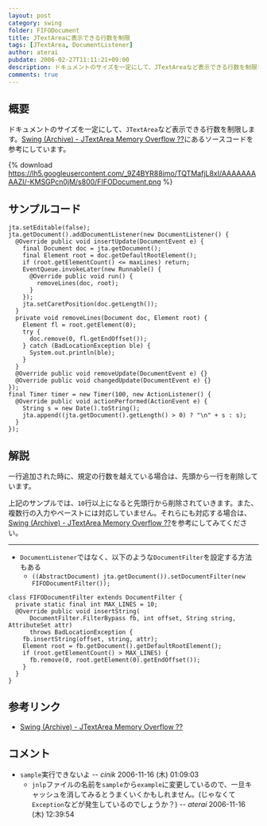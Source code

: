 ```yaml
---
layout: post
category: swing
folder: FIFODocument
title: JTextAreaに表示できる行数を制限
tags: [JTextArea, DocumentListener]
author: aterai
pubdate: 2006-02-27T11:11:21+09:00
description: ドキュメントのサイズを一定にして、JTextAreaなど表示できる行数を制限します。
comments: true
---
```

## 概要
ドキュメントのサイズを一定にして、`JTextArea`など表示できる行数を制限します。[Swing (Archive) - JTextArea Memory Overflow ??](https://community.oracle.com/thread/1479784)にあるソースコードを参考にしています。

{% download https://lh5.googleusercontent.com/_9Z4BYR88imo/TQTMafjL8xI/AAAAAAAAAZI/-KMSGPcn0jM/s800/FIFODocument.png %}

## サンプルコード
<pre class="prettyprint"><code>jta.setEditable(false);
jta.getDocument().addDocumentListener(new DocumentListener() {
  @Override public void insertUpdate(DocumentEvent e) {
    final Document doc = jta.getDocument();
    final Element root = doc.getDefaultRootElement();
    if (root.getElementCount() &lt;= maxLines) return;
    EventQueue.invokeLater(new Runnable() {
      @Override public void run() {
        removeLines(doc, root);
      }
    });
    jta.setCaretPosition(doc.getLength());
  }
  private void removeLines(Document doc, Element root) {
    Element fl = root.getElement(0);
    try {
      doc.remove(0, fl.getEndOffset());
    } catch (BadLocationException ble) {
      System.out.println(ble);
    }
  }
  @Override public void removeUpdate(DocumentEvent e) {}
  @Override public void changedUpdate(DocumentEvent e) {}
});
final Timer timer = new Timer(100, new ActionListener() {
  @Override public void actionPerformed(ActionEvent e) {
    String s = new Date().toString();
    jta.append((jta.getDocument().getLength() &gt; 0) ? "\n" + s : s);
  }
});
</code></pre>

## 解説
一行追加された時に、規定の行数を越えている場合は、先頭から一行を削除しています。

上記のサンプルでは、`10`行以上になると先頭行から削除されていきます。また、複数行の入力やペーストには対応していません。それらにも対応する場合は、[Swing (Archive) - JTextArea Memory Overflow ??](https://community.oracle.com/thread/1479784)を参考にしてみてください。

- - - -
- `DocumentListener`ではなく、以下のような`DocumentFilter`を設定する方法もある
    - `((AbstractDocument) jta.getDocument()).setDocumentFilter(new FIFODocumentFilter());`

<!-- dummy comment line for breaking list -->

<pre class="prettyprint"><code>class FIFODocumentFilter extends DocumentFilter {
  private static final int MAX_LINES = 10;
  @Override public void insertString(
      DocumentFilter.FilterBypass fb, int offset, String string, AttributeSet attr)
      throws BadLocationException {
    fb.insertString(offset, string, attr);
    Element root = fb.getDocument().getDefaultRootElement();
    if (root.getElementCount() &gt; MAX_LINES) {
      fb.remove(0, root.getElement(0).getEndOffset());
    }
  }
}
</code></pre>

## 参考リンク
- [Swing (Archive) - JTextArea Memory Overflow ??](https://community.oracle.com/thread/1479784)

<!-- dummy comment line for breaking list -->

## コメント
- `sample`実行できないよ -- *cinik* 2006-11-16 (木) 01:09:03
    - `jnlp`ファイルの名前を`sample`から`example`に変更しているので、一旦キャッシュを消してみるとうまくいくかもしれません。(じゃなくて`Exception`などが発生しているのでしょうか？) -- *aterai* 2006-11-16 (木) 12:39:54

<!-- dummy comment line for breaking list -->
